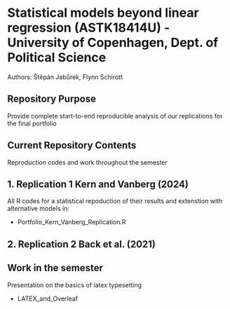 # Statistical models beyond linear regression (ASTK18414U) - University of Copenhagen, Dept. of Political Science

Authors: Štěpán Jabůrek, Flynn Schirott 


## Repository Purpose

Provide complete start-to-end reproducible analysis of our replications for the final portfolio 


## Current Repository Contents

Reproduction codes and work throughout the semester 


## 1. Replication 1 Kern and Vanberg (2024)

All R codes for a statistical repoduction of their results and extenstion with alternative models in:

* Portfolio_Kern_Vanberg_Replication.R

    

## 2. Replication 2 Back et al. (2021)


## Work in the semester

 Presentation on the basics of latex typesetting

* LATEX_and_Overleaf
